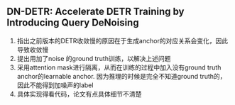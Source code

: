 ## DN-DETR: Accelerate DETR Training by Introducing Query DeNoising
1. 指出之前版本的DETR收敛慢的原因在于生成anchor的对应关系会变化，因此导致收敛慢
2. 提出用加了noise 的ground truth训练，以解决上述问题
3. 采用attention mask进行隔离，从而在训练的过程中加入没有ground truth anchor的learnable anchor. 因为推理的时候是完全不知道ground truth的，因此不能得到加噪声的label
4. 具体实现得看代码，论文有点具体细节不清楚